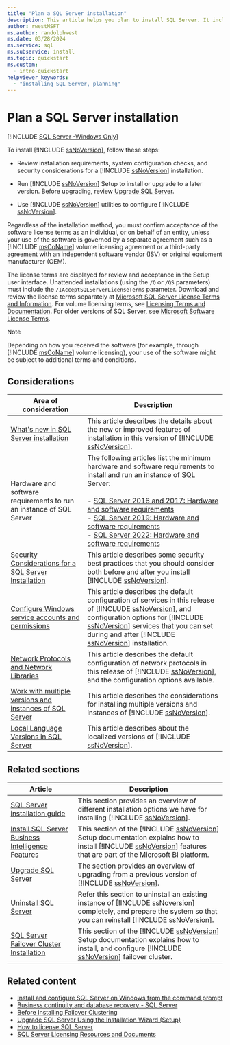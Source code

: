 ```yaml
---
title: "Plan a SQL Server installation"
description: This article helps you plan to install SQL Server. It includes links to resources needed for SQL Server installation.
author: rwestMSFT
ms.author: randolphwest
ms.date: 03/28/2024
ms.service: sql
ms.subservice: install
ms.topic: quickstart
ms.custom:
  - intro-quickstart
helpviewer_keywords:
  - "installing SQL Server, planning"
---
```

# Plan a SQL Server installation

[!INCLUDE [SQL Server -Windows Only](../../includes/applies-to-version/sql-windows-only.md)]

To install [!INCLUDE [ssNoVersion](../../includes/ssnoversion-md.md)], follow these steps:

- Review installation requirements, system configuration checks, and security considerations for a [!INCLUDE [ssNoVersion](../../includes/ssnoversion-md.md)] installation.

- Run [!INCLUDE [ssNoVersion](../../includes/ssnoversion-md.md)] Setup to install or upgrade to a later version. Before upgrading, review [Upgrade SQL Server](../../database-engine/install-windows/upgrade-sql-server.md).

- Use [!INCLUDE [ssNoVersion](../../includes/ssnoversion-md.md)] utilities to configure [!INCLUDE [ssNoVersion](../../includes/ssnoversion-md.md)].

Regardless of the installation method, you must confirm acceptance of the software license terms as an individual, or on behalf of an entity, unless your use of the software is governed by a separate agreement such as a [!INCLUDE [msCoName](../../includes/msconame-md.md)] volume licensing agreement or a third-party agreement with an independent software vendor (ISV) or original equipment manufacturer (OEM).

The license terms are displayed for review and acceptance in the Setup user interface. Unattended installations (using the `/Q` or `/QS` parameters) must include the `/IAcceptSQLServerLicenseTerms` parameter. Download and review the license terms separately at [Microsoft SQL Server License Terms and Information](https://www.microsoft.com/en-ca/licensing/product-licensing/sql-server?rtc=1). For volume licensing terms, see [Licensing Terms and Documentation](https://www.microsoft.com/licensing/docs?redirected=true&Mode=3&DocumentTypeId=53). For older versions of SQL Server, see [Microsoft Software License Terms](https://www.microsoft.com/en-ca/useterms).

> [!NOTE]  
> Depending on how you received the software (for example, through [!INCLUDE [msCoName](../../includes/msconame-md.md)] volume licensing), your use of the software might be subject to additional terms and conditions.

## Considerations

| Area of consideration | Description |
| --- | --- |
|  [What's new in SQL Server installation](what-s-new-in-sql-server-installation.md) | This article describes the details about the new or improved features of installation in this version of [!INCLUDE [ssNoVersion](../../includes/ssnoversion-md.md)]. |
| Hardware and software requirements to run an instance of SQL Server | The following articles list the minimum hardware and software requirements to install and run an instance of SQL Server:<br /><br />- [SQL Server 2016 and 2017: Hardware and software requirements](hardware-and-software-requirements-for-installing-sql-server.md)<br />- [SQL Server 2019: Hardware and software requirements](hardware-and-software-requirements-for-installing-sql-server-2019.md)<br />- [SQL Server 2022: Hardware and software requirements](hardware-and-software-requirements-for-installing-sql-server-2022.md) |
| [Security Considerations for a SQL Server Installation](security-considerations-for-a-sql-server-installation.md) | This article describes some security best practices that you should consider both before and after you install [!INCLUDE [ssNoVersion](../../includes/ssnoversion-md.md)]. |
| [Configure Windows service accounts and permissions](../../database-engine/configure-windows/configure-windows-service-accounts-and-permissions.md) | This article describes the default configuration of services in this release of [!INCLUDE [ssNoVersion](../../includes/ssnoversion-md.md)], and configuration options for [!INCLUDE [ssNoVersion](../../includes/ssnoversion-md.md)] services that you can set during and after [!INCLUDE [ssNoVersion](../../includes/ssnoversion-md.md)] installation. |
| [Network Protocols and Network Libraries](network-protocols-and-network-libraries.md) | This article describes the default configuration of network protocols in this release of [!INCLUDE [ssNoVersion](../../includes/ssnoversion-md.md)], and the configuration options available. |
| [Work with multiple versions and instances of SQL Server](work-with-multiple-versions-and-instances-of-sql-server.md) | This article describes the considerations for installing multiple versions and instances of [!INCLUDE [ssNoVersion](../../includes/ssnoversion-md.md)]. |
| [Local Language Versions in SQL Server](local-language-versions-in-sql-server.md) | This article describes about the localized versions of [!INCLUDE [ssNoVersion](../../includes/ssnoversion-md.md)]. |

## Related sections

| Article | Description |
| --- | --- |
| [SQL Server installation guide](../../database-engine/install-windows/install-sql-server.md) | This section provides an overview of different installation options we have for installing [!INCLUDE [ssNoVersion](../../includes/ssnoversion-md.md)]. |
| [Install SQL Server Business Intelligence Features](install-sql-server-business-intelligence-features.md) | This section of the [!INCLUDE [ssNoVersion](../../includes/ssnoversion-md.md)] Setup documentation explains how to install [!INCLUDE [ssNoVersion](../../includes/ssnoversion-md.md)] features that are part of the Microsoft BI platform. |
| [Upgrade SQL Server](../../database-engine/install-windows/upgrade-sql-server.md) | The section provides an overview of upgrading from a previous version of [!INCLUDE [ssNoVersion](../../includes/ssnoversion-md.md)]. |
| [Uninstall SQL Server](uninstall-sql-server.md) | Refer this section to uninstall an existing instance of [!INCLUDE [ssNoversion](../../includes/ssnoversion-md.md)] completely, and prepare the system so that you can reinstall [!INCLUDE [ssNoVersion](../../includes/ssnoversion-md.md)]. |
| [SQL Server Failover Cluster Installation](../failover-clusters/install/sql-server-failover-cluster-installation.md) | This section of the [!INCLUDE [ssNoVersion](../../includes/ssnoversion-md.md)] Setup documentation explains how to install, and configure [!INCLUDE [ssNoVersion](../../includes/ssnoversion-md.md)] failover cluster. |

## Related content

- [Install and configure SQL Server on Windows from the command prompt](../../database-engine/install-windows/install-sql-server-from-the-command-prompt.md)
- [Business continuity and database recovery - SQL Server](../../database-engine/sql-server-business-continuity-dr.md)
- [Before Installing Failover Clustering](../failover-clusters/install/before-installing-failover-clustering.md)
- [Upgrade SQL Server Using the Installation Wizard (Setup)](../../database-engine/install-windows/upgrade-sql-server-using-the-installation-wizard-setup.md)
- [How to license SQL Server](https://www.microsoft.com/sql-server/sql-server-2022-pricing)
- [SQL Server Licensing Resources and Documents](https://www.microsoft.com/licensing/docs/view/SQL-Server)
